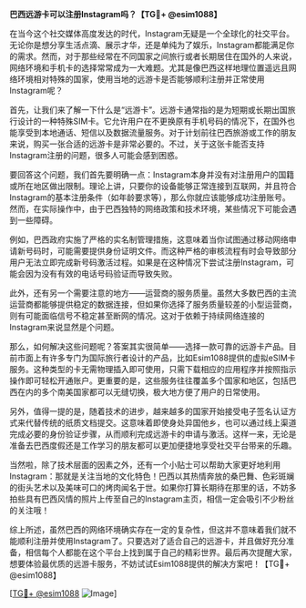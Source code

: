 **巴西远游卡可以注册Instagram吗？【TG💪+ @esim1088】**

在当今这个社交媒体高度发达的时代，Instagram无疑是一个全球化的社交平台。无论你是想分享生活点滴、展示才华，还是单纯为了娱乐，Instagram都能满足你的需求。然而，对于那些经常在不同国家之间旅行或者长期居住在国外的人来说，网络环境和手机卡的选择常常成为一大难题。尤其是像巴西这样地理位置遥远且网络环境相对特殊的国家，使用当地的远游卡是否能够顺利注册并正常使用Instagram呢？

首先，让我们来了解一下什么是“远游卡”。远游卡通常指的是为短期或长期出国旅行设计的一种特殊SIM卡。它允许用户在不更换原有手机号码的情况下，在国外也能享受到本地通话、短信以及数据流量服务。对于计划前往巴西旅游或工作的朋友来说，购买一张合适的远游卡是非常必要的。不过，关于这张卡能否支持Instagram注册的问题，很多人可能会感到困惑。

要回答这个问题，我们首先要明确一点：Instagram本身并没有对注册用户的国籍或所在地区做出限制。理论上讲，只要你的设备能够正常连接到互联网，并且符合Instagram的基本注册条件（如年龄要求等），那么你就应该能够成功注册账号。然而，在实际操作中，由于巴西独特的网络政策和技术环境，某些情况下可能会遇到一些障碍。

例如，巴西政府实施了严格的实名制管理措施，这意味着当你试图通过移动网络申请新号码时，可能需要提供身份证明文件。而这种严格的审核流程有时会导致部分用户无法立即完成新号码激活过程。如果是在这种情况下尝试注册Instagram，可能会因为没有有效的电话号码验证而导致失败。

此外，还有另一个需要注意的地方——运营商的服务质量。虽然大多数巴西的主流运营商都能够提供稳定的数据连接，但如果你选择了服务质量较差的小型运营商，则有可能面临信号不稳定甚至断网的情况。这对于依赖于持续网络连接的Instagram来说显然是个问题。

那么，如何解决这些问题呢？答案其实很简单——选择一款可靠的远游卡产品。目前市面上有许多专门为国际旅行者设计的产品，比如Esim1088提供的虚拟eSIM卡服务。这种类型的卡无需物理插入即可使用，只需下载相应的应用程序并按照指示操作即可轻松开通账户。更重要的是，这些服务往往覆盖多个国家和地区，包括巴西在内的多个南美国家都可以无缝切换，极大地方便了用户的日常使用。

另外，值得一提的是，随着技术的进步，越来越多的国家开始接受电子签名认证方式来代替传统的纸质文档提交。这意味着即使身处异国他乡，也可以通过线上渠道完成必要的身份验证步骤，从而顺利完成远游卡的申请与激活。这样一来，无论是准备去巴西度假还是工作学习的朋友都可以更加便捷地享受社交平台带来的乐趣。

当然啦，除了技术层面的因素之外，还有一个小贴士可以帮助大家更好地利用Instagram：那就是关注当地的文化特色！巴西以其热情奔放的桑巴舞、色彩斑斓的街头艺术以及美味可口的烤肉闻名于世。如果你打算长期待在那里的话，不妨多拍些具有巴西风情的照片上传至自己的Instagram主页，相信一定会吸引不少粉丝的关注哦！

综上所述，虽然巴西的网络环境确实存在一定的复杂性，但这并不意味着我们就不能顺利注册并使用Instagram了。只要选对了适合自己的远游卡，并且做好充分准备，相信每个人都能在这个平台上找到属于自己的精彩世界。最后再次提醒大家，想要体验最优质的远游卡服务，不妨试试Esim1088提供的解决方案吧！【TG💪+ @esim1088】

[[TG💪+ @esim1088](https://t.me/s/esim1088) ![Image](https://i.postimg.cc/4NQfJmqS/Snipaste-2025-05-13-00-14-12.png)]